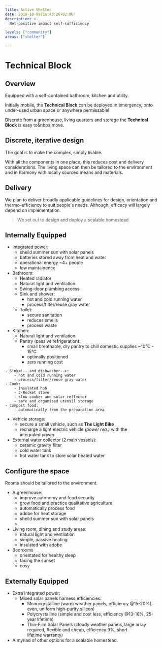 ```yaml
---
title: Active Shelter
date: 2019-10-09T16:43:26+02:00
description: >-
  Net-positive impact self-sufficiency

levels: ["community"]
areas: ["shelter"]

---
```


<!--menu:
  shelter
-->

<!--levels: ["global", "national", "regional", "institution", "community"]
areas: ["health", "education", "food", "transport", "shelter"]-->

# Technical Block

## Overview

Equipped with a self-contained bathroom, kitchen and&nbsp;utility. 

Initially mobile, the **Technical Block** can be deployed in emergency, onto under-used urban space or <!--temporarily,--> anywhere&nbsp;permissable!

Discrete from a greenhouse, living quarters and storage the **Technical Block** is easy to&nbps;move.

## Discrete, iterative design

The goal is to make the complex, simply&nbsp;livable. 

With all the components in one place, this reduces cost and delivery considerations. The living space can then be tailored to the environment and in harmony with locally sourced means and&nbsp;materials.

## Delivery

We plan to deliver broadly applicable guidelines for  design, orientation and thermo-efficiency to suit people's needs. Although, efficacy will largely depend on&nbsp;implementation. 

> We set out to design and deploy a scalable&nbsp;homestead

## Internally Equipped
- Integrated&nbsp;power:
	- sheild summer sun with solar panels
	- batteries stored away from heat and water
	- operational energy ~4+ people
	- low maintainence 
- Bathroom:
	- Heated radiator
	- Natural light and ventilation
	- Swing-door plumbing access
	- Sink and shower:
		- hot and cold running water
		- process/filter/reuse gray water
	- Toilet:
		- secure sanitation
		- reduces smells
		- process waste
- Kitchen:
	- Natural light and ventilation
	- Pantry (passive refrigeration):
		- small breathable, dry pantry to chill domestic supplies ~10°C - 15°C
		- optimally positioned
		- zero running cost <!--based on: Zeer Pots, from: http://www.provident-living-today.com/Alternative-Refrigeration.html-->
<!--		- integrated inside external water collector-->
	- Sink<!-- and dishwasher-->:
		- hot and cold running water 
		- process/filter/reuse gray water
	- Cook:
		- insulated hob
		- J-Rocket stove
		- slow cooker and solar reflector
		- safe and organised utensil storage
	- Compost food:
		- automatically from the preparation area
- Vehicle storage:
	- secure a small vehicle, such as **The Light Bike** <!--[The Light Bike](https://rvo.lt/light-bike)-->
	- recharge a light electric vehicle _(power req.)_ with the integrated&nbsp;power
- External water collector (2 main vessels):
	- ceramic gravity filter<!--http://www.provident-living-today.com/Gravity-Water-Filter.html-->
	- cold water tank <!--with integrated pantry to reduce ambient air temparature ~10°C - 15°C (aerated with sand to prevent condensation)-->
	- hot water tank to store solar heated water <!--from glass tubes-->


## Configure the&nbsp;space

Rooms should be tailored to the&nbsp;environment.

- A greenhouse:
	- improve autonomy and food security
	- grow food and practice qualitative agriculture
	- automatically process food
	- adobe for heat storage
	- sheild summer sun with solar panels
	- <!-- live like a caveman in jeans: https://youtu.be/P3-IjnIX_DM?t=525 -->
- Living room, dining and study&nbsp;areas:
	- natural light and ventilation
	- simple, passive heating
	- insulated with adobe
- Bedrooms 
	- orientated for healthy sleep
	- facing the sunset
	- cosy

## Externally Equipped

- Extra integrated&nbsp;power:
	- Mixed solar panels harness efficiencies:
		- Monocrystalline (warm weather panels, efficiency @15-20%): even, uniform high-purity&nbsp;silicon)
		- Polycrystalline (simple and cost less, efficiency @13-16%, 25-year&nbsp;lifetime)
		- Thin-Film Solar Panels (cloudy weather panels, large array required, flexible and cheap, efficiency 9%, short lifetime&nbsp;warranty)
- A myriad of other options for a scalable&nbsp;homestead.

<script>/*

Interior aesthetic, scaling the technical block: https://shippinghome.wordpress.com/2014/12/02/were-alive-and-we-love-you/

Water conservation:
https://www.youtube.com/watch?v=P-e6oOyrQ04



Types of solar: https://greentumble.com/types-of-solar-photovoltaic-systems/

### What is refrigeration?

- Refrigeration slows down the growth of bacteria and molds

### Why refridgerate?  

- x

### burlap evaporation cooler (not refridgerated):

- grapes
- cherries
- potatoes (around 15°C): starch-sugar conversion (which give off moisture)

- from: http://www.provident-living-today.com/Alternative-Refrigeration.html

### What not to refridgerate?  

- tomatoes: contain a self-destroying aromatic compound 
- pears: catalysts help ripen, like ethylene (from bananas)
- onions: rot around moisture (don't store with potatoes)


architecture

Active technologies, choosing to rethinking the foundations. Flexible, remote and movable, democratic, self-sufficient, help to grow your food (pink light in the work-shop).

Active Shelter characteristics

- A shelter that gives more than the energy that went into creating it. 
- this is different from a Smart House (called: Domotics, Adj.). <!--Smart House: wooden house at the back bricks at the front?-->
- waste: managed by an active digester (a septic tank is passive, and needs a lot of mass). Waterloop System - ASA Boot Electro.
	- compost toilet (primer: https://www.pickatoilet.com/best-composting-toilet-reviews/).
	- amonia + biochar activation from your pee!
	- graywater is connected to the degreaser, removing fat (fiberous material, hair etc). Like in the zero energy house.
- organics are used in the plastic centre, and the outside is eaten by worms.
	- like hydroponics. Tilapia fertilise food. https://duckduckgo.com/?q=goldfish+that+ferilise+the+indor+hydroponics&t=osx&iax=images&ia=images


*/</script>	
